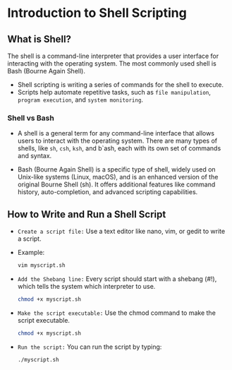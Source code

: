 # Introduction to Shell Scripting

## What is Shell?
The shell is a command-line interpreter that provides a user interface for interacting with the operating system. The most commonly used shell is Bash (Bourne Again Shell).

- Shell scripting is writing a series of commands for the shell to execute.
- Scripts help automate repetitive tasks, such as `file manipulation`, `program execution`, and `system monitoring`.


### Shell vs Bash
- A shell is a general term for any command-line interface that allows users to interact with the operating system. There are many types of shells, like `sh`, `csh`, `ksh`, and b`ash, each with its own set of commands and syntax.

- Bash (Bourne Again Shell) is a specific type of shell, widely used on Unix-like systems (Linux, macOS), and is an enhanced version of the original Bourne Shell (sh). It offers additional features like command history, auto-completion, and advanced scripting capabilities.


## How to Write and Run a Shell Script
- `Create a script file:` Use a text editor like nano, vim, or gedit to write a script.
- Example:
  ```bash
  vim myscript.sh
  ```
- `Add the Shebang line:` Every script should start with a shebang (#!), which tells the system which interpreter to use.
  ```bash
  chmod +x myscript.sh
  ```

- `Make the script executable:` Use the chmod command to make the script executable.
  ```bash
  chmod +x myscript.sh
  ```

- `Run the script:` You can run the script by typing:
  ```bash
  ./myscript.sh
  ```




